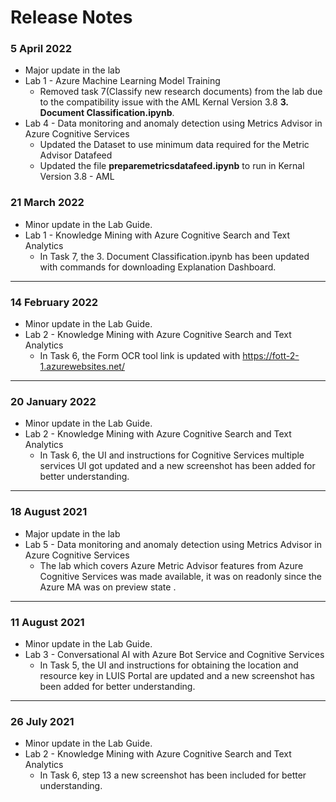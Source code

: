 # Release Notes

### 5 April 2022
* Major update in the lab
* Lab 1 - Azure Machine Learning Model Training
  - Removed task 7(Classify new research documents) from the lab due to the compatibility issue with the AML Kernal Version 3.8 **3. Document Classification.ipynb**.
* Lab 4 - Data monitoring and anomaly detection using Metrics Advisor in Azure Cognitive Services
  - Updated the Dataset to use minimum data required for the Metric Advisor Datafeed
  - Updated the file **preparemetricsdatafeed.ipynb** to run in Kernal Version 3.8 - AML

### 21 March 2022
* Minor update in the Lab Guide.
* Lab 1 - Knowledge Mining with Azure Cognitive Search and Text Analytics
  - In Task 7, the 3. Document Classification.ipynb has been updated with commands for downloading Explanation Dashboard.
-----------------------------------------------------------------

### 14 February 2022
* Minor update in the Lab Guide.
* Lab 2 - Knowledge Mining with Azure Cognitive Search and Text Analytics
  - In Task 6, the Form OCR tool link is updated with https://fott-2-1.azurewebsites.net/
-----------------------------------------------------------------

### 20 January 2022
* Minor update in the Lab Guide.
* Lab 2 - Knowledge Mining with Azure Cognitive Search and Text Analytics
  - In Task 6, the UI and instructions for Cognitive Services multiple services UI got updated and a new screenshot has been added for better understanding. 
-----------------------------------------------------------------

### 18 August 2021
* Major update in the lab
* Lab 5 - Data monitoring and anomaly detection using Metrics Advisor in Azure Cognitive Services
  - The lab which covers Azure Metric Advisor features from Azure Cognitive Services was made available, it was on readonly since the Azure MA was on preview state
.
-----------------------------------------------------------------

### 11 August 2021
* Minor update in the Lab Guide.
* Lab 3 - Conversational AI with Azure Bot Service and Cognitive Services
  - In Task 5, the UI and instructions for obtaining the location and resource key in LUIS Portal are updated and a new screenshot has been added for better understanding. 
-----------------------------------------------------------------

### 26 July 2021
* Minor update in the Lab Guide.
* Lab 2 - Knowledge Mining with Azure Cognitive Search and Text Analytics
  - In Task 6, step 13 a new screenshot has been included for better understanding.
